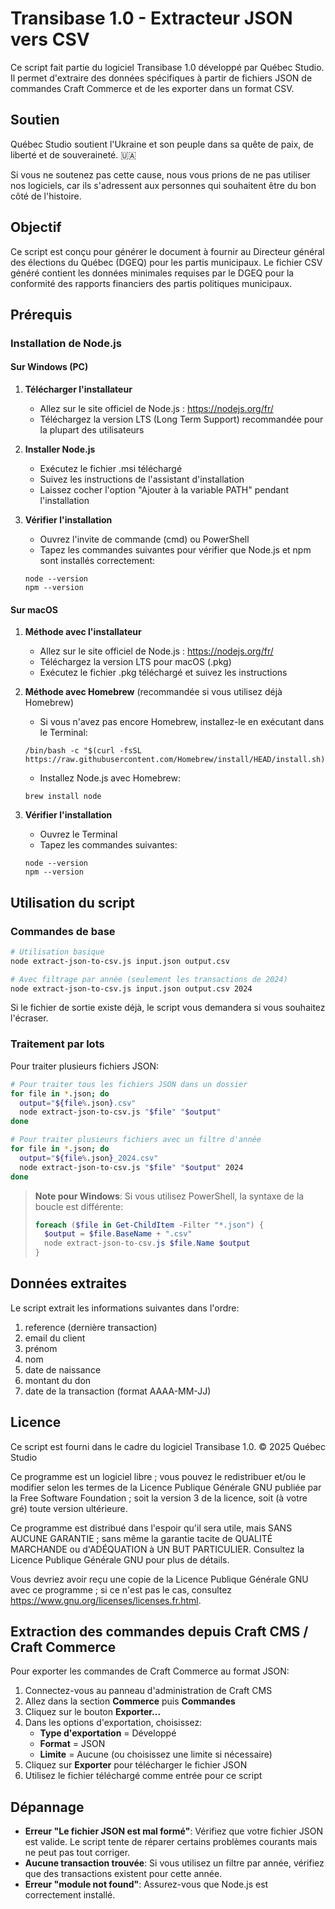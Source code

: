 # Transibase 1.0 - Extracteur JSON vers CSV

Ce script fait partie du logiciel Transibase 1.0 développé par Québec Studio.
Il permet d'extraire des données spécifiques à partir de fichiers JSON de commandes Craft Commerce et de les exporter dans un format CSV.

## Soutien

Québec Studio soutient l'Ukraine et son peuple dans sa quête de paix, de liberté et de souveraineté. 🇺🇦

Si vous ne soutenez pas cette cause, nous vous prions de ne pas utiliser nos logiciels, car ils s'adressent aux personnes qui souhaitent être du bon côté de l'histoire.

## Objectif

Ce script est conçu pour générer le document à fournir au Directeur général des élections du Québec (DGEQ) pour les partis municipaux. Le fichier CSV généré contient les données minimales requises par le DGEQ pour la conformité des rapports financiers des partis politiques municipaux.

## Prérequis

### Installation de Node.js

#### Sur Windows (PC)

1. **Télécharger l'installateur**
   - Allez sur le site officiel de Node.js : https://nodejs.org/fr/
   - Téléchargez la version LTS (Long Term Support) recommandée pour la plupart des utilisateurs
   
2. **Installer Node.js**
   - Exécutez le fichier .msi téléchargé
   - Suivez les instructions de l'assistant d'installation
   - Laissez cocher l'option "Ajouter à la variable PATH" pendant l'installation
   
3. **Vérifier l'installation**
   - Ouvrez l'invite de commande (cmd) ou PowerShell
   - Tapez les commandes suivantes pour vérifier que Node.js et npm sont installés correctement:
   ```
   node --version
   npm --version
   ```

#### Sur macOS

1. **Méthode avec l'installateur**
   - Allez sur le site officiel de Node.js : https://nodejs.org/fr/
   - Téléchargez la version LTS pour macOS (.pkg)
   - Exécutez le fichier .pkg téléchargé et suivez les instructions
   
2. **Méthode avec Homebrew** (recommandée si vous utilisez déjà Homebrew)
   - Si vous n'avez pas encore Homebrew, installez-le en exécutant dans le Terminal:
   ```
   /bin/bash -c "$(curl -fsSL https://raw.githubusercontent.com/Homebrew/install/HEAD/install.sh)"
   ```
   - Installez Node.js avec Homebrew:
   ```
   brew install node
   ```
   
3. **Vérifier l'installation**
   - Ouvrez le Terminal
   - Tapez les commandes suivantes:
   ```
   node --version
   npm --version
   ```

## Utilisation du script

### Commandes de base

```bash
# Utilisation basique
node extract-json-to-csv.js input.json output.csv

# Avec filtrage par année (seulement les transactions de 2024)
node extract-json-to-csv.js input.json output.csv 2024
```

Si le fichier de sortie existe déjà, le script vous demandera si vous souhaitez l'écraser.

### Traitement par lots

Pour traiter plusieurs fichiers JSON:

```bash
# Pour traiter tous les fichiers JSON dans un dossier
for file in *.json; do
  output="${file%.json}.csv"
  node extract-json-to-csv.js "$file" "$output"
done

# Pour traiter plusieurs fichiers avec un filtre d'année
for file in *.json; do
  output="${file%.json}_2024.csv"
  node extract-json-to-csv.js "$file" "$output" 2024
done
```

> **Note pour Windows**: Si vous utilisez PowerShell, la syntaxe de la boucle est différente:
> ```powershell
> foreach ($file in Get-ChildItem -Filter "*.json") {
>   $output = $file.BaseName + ".csv"
>   node extract-json-to-csv.js $file.Name $output
> }
> ```

## Données extraites

Le script extrait les informations suivantes dans l'ordre:

1. reference (dernière transaction)
2. email du client
3. prénom
4. nom
5. date de naissance
6. montant du don
7. date de la transaction (format AAAA-MM-JJ)

## Licence

Ce script est fourni dans le cadre du logiciel Transibase 1.0.
© 2025 Québec Studio

Ce programme est un logiciel libre ; vous pouvez le redistribuer et/ou le modifier selon les termes de la Licence Publique Générale GNU publiée par la Free Software Foundation ; soit la version 3 de la licence, soit (à votre gré) toute version ultérieure.

Ce programme est distribué dans l'espoir qu'il sera utile, mais SANS AUCUNE GARANTIE ; sans même la garantie tacite de QUALITÉ MARCHANDE ou d'ADÉQUATION à UN BUT PARTICULIER. Consultez la Licence Publique Générale GNU pour plus de détails.

Vous devriez avoir reçu une copie de la Licence Publique Générale GNU avec ce programme ; si ce n'est pas le cas, consultez <https://www.gnu.org/licenses/licenses.fr.html>.

## Extraction des commandes depuis Craft CMS / Craft Commerce

Pour exporter les commandes de Craft Commerce au format JSON:

1. Connectez-vous au panneau d'administration de Craft CMS
2. Allez dans la section **Commerce** puis **Commandes**
3. Cliquez sur le bouton **Exporter...**
4. Dans les options d'exportation, choisissez:
   - **Type d'exportation** = Développé
   - **Format** = JSON
   - **Limite** = Aucune (ou choisissez une limite si nécessaire)
5. Cliquez sur **Exporter** pour télécharger le fichier JSON
6. Utilisez le fichier téléchargé comme entrée pour ce script

## Dépannage

- **Erreur "Le fichier JSON est mal formé"**: Vérifiez que votre fichier JSON est valide. Le script tente de réparer certains problèmes courants mais ne peut pas tout corriger.
- **Aucune transaction trouvée**: Si vous utilisez un filtre par année, vérifiez que des transactions existent pour cette année.
- **Erreur "module not found"**: Assurez-vous que Node.js est correctement installé.